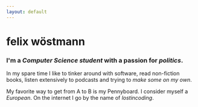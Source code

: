 ```yaml
---
layout: default
---
```


# felix wöstmann

### I'm a _Computer Science student_ with a passion for _politics_.



  In my spare time I like to tinker around with software, read non-fiction books, listen extensively to podcasts and trying to _make some on my own_.

  My favorite way to get from A to B is my Pennyboard. I consider myself a _European_. On the internet I go by the name of _lostincoding_.
